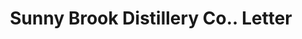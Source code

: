 ---
doi: 10.7916/D8KM0PV0
date_other: '1914'
date_other_textual: '1914'
form: correspondence
genre:
- Letters (correspondence)
name:
- Sunny Brook Distillery Co.
object_in_context_url: https://biggert.cul.columbia.edu/items/view/ave_biggert_00256
subject_hierarchical_geographic:
- Chicago, Illinois, United States
subject_name:
- Sunny Brook Distillery Co.
title: Sunny Brook Distillery Co.. Letter
sort_title: Sunny Brook Distillery Co.. Letter
call_number: ave_biggert_00256
coordinates:
- 41.83694444444445,-87.68472222222222
pid: ave_biggert_00256
identifiers: ave_biggert_00256
thumbnail: https://derivativo-3.library.columbia.edu/iiif/2/ldpd:345003/full/!256,256/0/native.jpg
permalink: "/items/ave_biggert_00256/"
layout: iiif-image-page
---